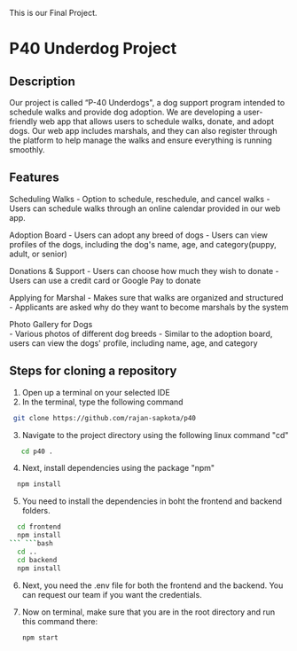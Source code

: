 This is our Final Project.
# P40 Underdog Project 

## Description
Our project is called “P-40 Underdogs", a dog support program intended to schedule walks and provide dog adoption. 
We are developing a user-friendly web app that allows users to schedule walks, donate, and adopt dogs. 
Our web app includes marshals, and they can also register through the platform to help manage the walks and ensure everything is running smoothly.

## Features
Scheduling Walks 
	- Option to schedule, reschedule, and cancel walks
	- Users can schedule walks through an online calendar provided in our web app.
	 
Adoption Board
	- Users can adopt any breed of dogs
	- Users can view profiles of the dogs, including the dog's name, age, and category(puppy, adult, or senior)
	
Donations & Support
	- Users can choose how much they wish to donate 
	- Users can use a credit card or Google Pay to donate 
	
Applying for Marshal
	- Makes sure that walks are organized and structured 
	- Applicants are asked why do they want to become marshals by the system
	
Photo Gallery for Dogs  
	- Various photos of different dog breeds 
	- Similar to the adoption board, users can view the dogs' profile, including name, age, and category
 

## Steps for cloning a repository 
1. Open up a terminal on your selected IDE
2. In the terminal, type the following command

 ```bash
  git clone https://github.com/rajan-sapkota/p40
```
3. Navigate to the project directory using the following linux command "cd"
```bash
   cd p40 .
```
4. Next, install dependencies using the package "npm"
 ```bash
   npm install
```
5. You need to install the dependencies in boht the frontend and backend folders. 
 ```bash
   cd frontend
   npm install
``` ```bash
   cd ..
   cd backend
   npm install
```
6. Next, you need the .env file for both the frontend and the backend. You can request our team if you want the credentials.

7. Now on terminal, make sure that you are in the root directory and run this command there:

    ```bash
   npm start
```


